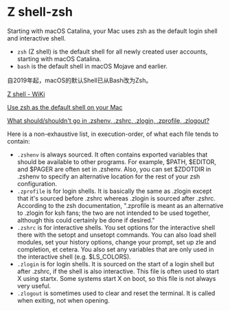 # Z shell-zsh

Starting with macOS Catalina, your Mac uses zsh as the default login shell and interactive shell. 

* `zsh` (Z shell) is the default shell for all newly created user accounts, starting with macOS Catalina.
* `bash` is the default shell in macOS Mojave and earlier.

自2019年起，macOS的默认Shell已从Bash改为Zsh。

[Z shell - WiKi](https://zh.wikipedia.org/zh-cn/Z_shell)

[Use zsh as the default shell on your Mac](https://support.apple.com/en-us/102360)

[What should/shouldn't go in .zshenv, .zshrc, .zlogin, .zprofile, .zlogout?](https://unix.stackexchange.com/questions/71253/what-should-shouldnt-go-in-zshenv-zshrc-zlogin-zprofile-zlogout)


Here is a non-exhaustive list, in execution-order, of what each file tends to contain:

* `.zshenv` is always sourced. It often contains exported variables that should be available to other programs. For example, $PATH, $EDITOR, and $PAGER are often set in .zshenv. Also, you can set $ZDOTDIR in .zshenv to specify an alternative location for the rest of your zsh configuration.
* `.zprofile` is for login shells. It is basically the same as .zlogin except that it's sourced before .zshrc whereas .zlogin is sourced after .zshrc. According to the zsh documentation, ".zprofile is meant as an alternative to .zlogin for ksh fans; the two are not intended to be used together, although this could certainly be done if desired."
* `.zshrc` is for interactive shells. You set options for the interactive shell there with the setopt and unsetopt commands. You can also load shell modules, set your history options, change your prompt, set up zle and completion, et cetera. You also set any variables that are only used in the interactive shell (e.g. $LS_COLORS).
* `.zlogin` is for login shells. It is sourced on the start of a login shell but after .zshrc, if the shell is also interactive. This file is often used to start X using startx. Some systems start X on boot, so this file is not always very useful.
* `.zlogout` is sometimes used to clear and reset the terminal. It is called when exiting, not when opening.